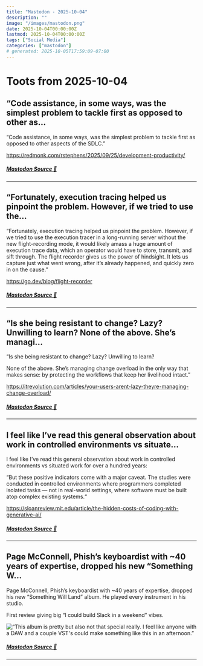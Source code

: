 ```yaml
---
title: "Mastodon - 2025-10-04"
description: ""
image: "/images/mastodon.png"
date: 2025-10-04T00:00:00Z
lastmod: 2025-10-04T00:00:00Z
tags: ["Social Media"]
categories: ["mastodon"]
# generated: 2025-10-05T17:59:09-07:00
---
```


# Toots from 2025-10-04

## “Code assistance, in some ways, was the simplest problem to tackle first as opposed to other as...

“Code assistance, in some ways, was the simplest problem to tackle first as opposed to other aspects of the SDLC.”

<https://redmonk.com/rstephens/2025/09/25/development-productivity/>

##### [Mastodon Source 🐘](https://hachyderm.io/@mweagle/115317096931693744)

---

## “Fortunately, execution tracing helped us pinpoint the problem. However, if we tried to use the...

“Fortunately, execution tracing helped us pinpoint the problem. However, if we tried to use the execution tracer in a long-running server without the new flight-recording mode, it would likely amass a huge amount of execution trace data, which an operator would have to store, transmit, and sift through. The flight recorder gives us the power of hindsight. It lets us capture just what went wrong, after it’s already happened, and quickly zero in on the cause.”

<https://go.dev/blog/flight-recorder>

##### [Mastodon Source 🐘](https://hachyderm.io/@mweagle/115317076020589905)

---

## “Is she being resistant to change? Lazy? Unwilling to learn?  None of the above. She’s managi...

“Is she being resistant to change? Lazy? Unwilling to learn?

None of the above. She’s managing change overload in the only way that makes sense: by protecting the workflows that keep her livelihood intact.”

<https://itrevolution.com/articles/your-users-arent-lazy-theyre-managing-change-overload/>

##### [Mastodon Source 🐘](https://hachyderm.io/@mweagle/115317049789511155)

---

## I feel like I’ve read this general observation about work in controlled environments vs situate...

I feel like I’ve read this general observation about work in controlled environments vs situated work for over a hundred years:

“But these positive indicators come with a major caveat. The studies were conducted in controlled environments where programmers completed isolated tasks — not in real-world settings, where software must be built atop complex existing systems.“

<https://sloanreview.mit.edu/article/the-hidden-costs-of-coding-with-generative-ai/>

##### [Mastodon Source 🐘](https://hachyderm.io/@mweagle/115316760097549261)

---

## Page McConnell, Phish’s keyboardist with ~40 years of expertise, dropped his new “Something W...

Page McConnell, Phish’s keyboardist with ~40 years of expertise, dropped his new “Something Will Land” album. He played every instrument in his studio.

First review giving big “I could build Slack in a weekend” vibes.

![“This album is pretty but also not that special really. I feel like anyone with a DAW and a couple VST's could make something like this in an afternoon.”](/mastodon/media/63355255f6434a0b.jpeg)

##### [Mastodon Source 🐘](https://hachyderm.io/@mweagle/115316592693614098)

---

